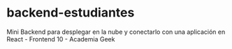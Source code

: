 # backend-estudiantes
Mini Backend para desplegar en la nube y conectarlo con una aplicación en React - Frontend 10 - Academia Geek
